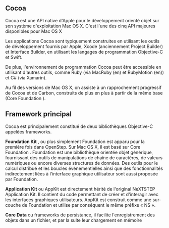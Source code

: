 ## Cocoa

Cocoa est une API native d'Apple pour le développement orienté objet sur son système d'exploitation Mac OS X. C'est l'une des cinq API majeures disponibles pour Mac OS X

Les applications Cocoa sont typiquement construites en utilisant les outils de développement fournis par Apple, Xcode (anciennement Project Builder) et Interface Builder, en utilisant les langages de programmation Objective-C et Swift. 

De plus, l'environnement de programmation Cocoa peut être accessible en utilisant d'autres outils, comme Ruby (via MacRuby (en) et RubyMotion (en)) et C# (via Xamarin).

Au fil des versions de Mac OS X, on assiste à un rapprochement progressif de Cocoa et de Carbon, construits de plus en plus à partir de la même base (Core Foundation ).

## Framework principal
Cocoa est principalement constitué de deux bibliothèques Objective-C appelées frameworks.

**Foundation Kit** , ou plus simplement Foundation est apparu pour la première fois dans OpenStep. Sur Mac OS X, il est basé sur Core Foundation . Foundation est une bibliothèque orientée objet générique, fournissant des outils de manipulations de chaîne de caractères, de valeurs numériques ou encore diverses structures de données. Des outils pour le calcul distribué et les boucles événementielles ainsi que des fonctionnalités indirectement liées à l'interface graphique utilisateur sont aussi proposée par Foundation.

**Application Kit**  ou AppKit est directement hérité de l'original NeXTSTEP Application Kit. Il contient du code permettant de créer et d'interagir avec les interfaces graphiques utilisateurs. AppKit est construit comme une sur-couche de Foundation et utilise par conséquent le même préfixe « NS ».

**Core Data**  ou frameworks de persistance, il facilite l'enregistrement des objets dans un fichier, et par la suite leur chargement en mémoire